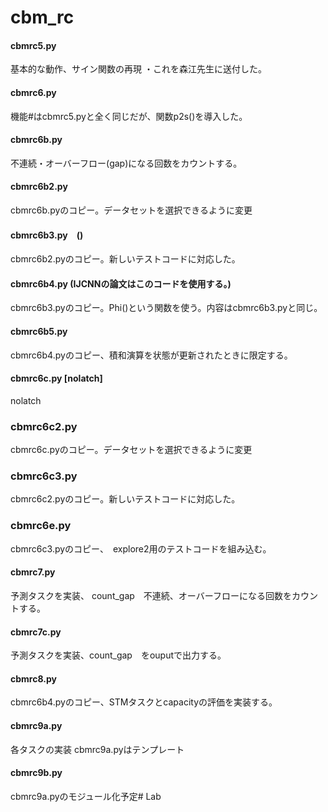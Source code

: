 # cbm_rc

#### cbmrc5.py
基本的な動作、サイン関数の再現
・これを森江先生に送付した。

#### cbmrc6.py
機能#はcbmrc5.pyと全く同じだが、関数p2s()を導入した。


#### cbmrc6b.py
不連続・オーバーフロー(gap)になる回数をカウントする。

#### cbmrc6b2.py
cbmrc6b.pyのコピー。データセットを選択できるように変更

#### cbmrc6b3.py　()
cbmrc6b2.pyのコピー。新しいテストコードに対応した。

#### cbmrc6b4.py (IJCNNの論文はこのコードを使用する。)
cbmrc6b3.pyのコピー。Phi()という関数を使う。内容はcbmrc6b3.pyと同じ。

#### cbmrc6b5.py
cbmrc6b4.pyのコピー、積和演算を状態が更新されたときに限定する。

#### cbmrc6c.py [nolatch]
nolatch

### cbmrc6c2.py
cbmrc6c.pyのコピー。データセットを選択できるように変更

### cbmrc6c3.py
cbmrc6c2.pyのコピー。新しいテストコードに対応した。

### cbmrc6e.py
cbmrc6c3.pyのコピー、　explore2用のテストコードを組み込む。


#### cbmrc7.py
予測タスクを実装、
count_gap　不連続、オーバーフローになる回数をカウントする。

#### cbmrc7c.py
予測タスクを実装、count_gap　をouputで出力する。

#### cbmrc8.py
cbmrc6b4.pyのコピー、STMタスクとcapacityの評価を実装する。

#### cbmrc9a.py
各タスクの実装
cbmrc9a.pyはテンプレート

#### cbmrc9b.py
cbmrc9a.pyのモジュール化予定# Lab
